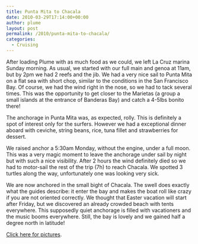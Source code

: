 ```yaml
---
title: Punta Mita to Chacala
date: 2010-03-29T17:14:00+00:00
author: plume
layout: post
permalink: /2010/punta-mita-to-chacala/
categories:
  - Cruising
---
```

After loading Plume with as much food as we could, we left La Cruz marina Sunday
morning. As usual, we started with our full main and genoa at 11am, but by 2pm
we had 2 reefs and the jib. We had a very nice sail to Punta Mita on a flat sea
with short chop, similar to the conditions in the San Francisco Bay. Of course,
we had the wind right in the nose, so we had to tack several times. This was the
opportunity to get closer to the Marietas (a group a small islands at the
entrance of Banderas Bay) and catch a 4-5lbs bonito there!

The anchorage in Punta Mita was, as expected, rolly. This is definitely a spot
of interest only for the surfers. However we had a exceptional dinner aboard
with ceviche, string beans, rice, tuna fillet and strawberries for dessert.

We raised anchor a 5:30am Monday, without the engine, under a full moon. This
was a very magic moment to leave the anchorage under sail by night but with such
a nice visibility. After 2 hours the wind definitely died so we had to
motor-sail the rest of the trip (7h) to reach Chacala. We spotted 3 turtles
along the way, unfortunately one was looking very sick.

We are now anchored in the small bight of Chacala. The swell does exactly what
the guides describe: it enter the bay and makes the boat roll like crazy if you
are not oriented correctly. We thought that Easter vacation will start after
Friday, but we discovered an already crowded beach with tents everywhere. This
supposedly quiet anchorage is filled with vacationers and the music booms
everywhere. Still, the bay is lovely and we gained half a degree north in
latitude!

[Click here for pictures](https://photos.flupes.family/Public/Plume/Sabbatical/2010-03cChacala/).